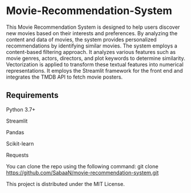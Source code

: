 # Movie-Recommendation-System

This Movie Recommendation System is designed to help users discover new movies based on their interests and preferences. By analyzing the content and data of movies, the system provides personalized recommendations by identifying similar movies.
The system employs a content-based filtering approach. It analyzes various features such as movie genres, actors, directors, and plot keywords to determine similarity. Vectorization is applied to transform these textual features into numerical representations.
It employs the Streamlit framework for the front end and integrates the TMDB API to fetch movie posters.



## Requirements

Python 3.7+

Streamlit

Pandas

Scikit-learn

Requests



You can clone the repo using the following command:
git clone https://github.com/SabaaN/movie-recommendation-system.git



This project is distributed under the MIT License. 
